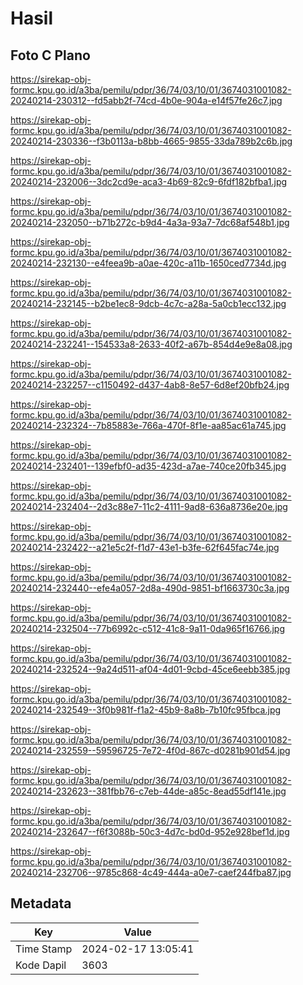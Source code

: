 # Hasil

## Foto C Plano

https://sirekap-obj-formc.kpu.go.id/a3ba/pemilu/pdpr/36/74/03/10/01/3674031001082-20240214-230312--fd5abb2f-74cd-4b0e-904a-e14f57fe26c7.jpg

https://sirekap-obj-formc.kpu.go.id/a3ba/pemilu/pdpr/36/74/03/10/01/3674031001082-20240214-230336--f3b0113a-b8bb-4665-9855-33da789b2c6b.jpg

https://sirekap-obj-formc.kpu.go.id/a3ba/pemilu/pdpr/36/74/03/10/01/3674031001082-20240214-232006--3dc2cd9e-aca3-4b69-82c9-6fdf182bfba1.jpg

https://sirekap-obj-formc.kpu.go.id/a3ba/pemilu/pdpr/36/74/03/10/01/3674031001082-20240214-232050--b71b272c-b9d4-4a3a-93a7-7dc68af548b1.jpg

https://sirekap-obj-formc.kpu.go.id/a3ba/pemilu/pdpr/36/74/03/10/01/3674031001082-20240214-232130--e4feea9b-a0ae-420c-a11b-1650ced7734d.jpg

https://sirekap-obj-formc.kpu.go.id/a3ba/pemilu/pdpr/36/74/03/10/01/3674031001082-20240214-232145--b2be1ec8-9dcb-4c7c-a28a-5a0cb1ecc132.jpg

https://sirekap-obj-formc.kpu.go.id/a3ba/pemilu/pdpr/36/74/03/10/01/3674031001082-20240214-232241--154533a8-2633-40f2-a67b-854d4e9e8a08.jpg

https://sirekap-obj-formc.kpu.go.id/a3ba/pemilu/pdpr/36/74/03/10/01/3674031001082-20240214-232257--c1150492-d437-4ab8-8e57-6d8ef20bfb24.jpg

https://sirekap-obj-formc.kpu.go.id/a3ba/pemilu/pdpr/36/74/03/10/01/3674031001082-20240214-232324--7b85883e-766a-470f-8f1e-aa85ac61a745.jpg

https://sirekap-obj-formc.kpu.go.id/a3ba/pemilu/pdpr/36/74/03/10/01/3674031001082-20240214-232401--139efbf0-ad35-423d-a7ae-740ce20fb345.jpg

https://sirekap-obj-formc.kpu.go.id/a3ba/pemilu/pdpr/36/74/03/10/01/3674031001082-20240214-232404--2d3c88e7-11c2-4111-9ad8-636a8736e20e.jpg

https://sirekap-obj-formc.kpu.go.id/a3ba/pemilu/pdpr/36/74/03/10/01/3674031001082-20240214-232422--a21e5c2f-f1d7-43e1-b3fe-62f645fac74e.jpg

https://sirekap-obj-formc.kpu.go.id/a3ba/pemilu/pdpr/36/74/03/10/01/3674031001082-20240214-232440--efe4a057-2d8a-490d-9851-bf1663730c3a.jpg

https://sirekap-obj-formc.kpu.go.id/a3ba/pemilu/pdpr/36/74/03/10/01/3674031001082-20240214-232504--77b6992c-c512-41c8-9a11-0da965f16766.jpg

https://sirekap-obj-formc.kpu.go.id/a3ba/pemilu/pdpr/36/74/03/10/01/3674031001082-20240214-232524--9a24d511-af04-4d01-9cbd-45ce6eebb385.jpg

https://sirekap-obj-formc.kpu.go.id/a3ba/pemilu/pdpr/36/74/03/10/01/3674031001082-20240214-232549--3f0b981f-f1a2-45b9-8a8b-7b10fc95fbca.jpg

https://sirekap-obj-formc.kpu.go.id/a3ba/pemilu/pdpr/36/74/03/10/01/3674031001082-20240214-232559--59596725-7e72-4f0d-867c-d0281b901d54.jpg

https://sirekap-obj-formc.kpu.go.id/a3ba/pemilu/pdpr/36/74/03/10/01/3674031001082-20240214-232623--381fbb76-c7eb-44de-a85c-8ead55df141e.jpg

https://sirekap-obj-formc.kpu.go.id/a3ba/pemilu/pdpr/36/74/03/10/01/3674031001082-20240214-232647--f6f3088b-50c3-4d7c-bd0d-952e928bef1d.jpg

https://sirekap-obj-formc.kpu.go.id/a3ba/pemilu/pdpr/36/74/03/10/01/3674031001082-20240214-232706--9785c868-4c49-444a-a0e7-caef244fba87.jpg


## Metadata

| Key        | Value               |
| ---------- | ------------------- |
| Time Stamp | 2024-02-17 13:05:41 |
| Kode Dapil | 3603                |



